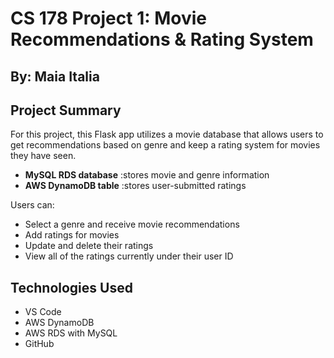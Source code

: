 # CS 178 Project 1: Movie Recommendations & Rating System
## By: Maia Italia

## Project Summary

For this project, this Flask app utilizes a movie database that allows users to get recommendations based on genre and keep a rating system for movies they have seen.

- **MySQL RDS database** :stores movie and genre information
- **AWS DynamoDB table** :stores user-submitted ratings

Users can:
- Select a genre and receive movie recommendations
- Add ratings for movies
- Update and delete their ratings
- View all of the ratings currently under their user ID

## Technologies Used

- VS Code
- AWS DynamoDB
- AWS RDS with MySQL
- GitHub

